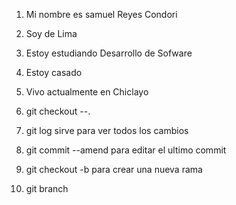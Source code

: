 1. Mi nombre es samuel Reyes Condori
2. Soy de Lima
3. Estoy estudiando Desarrollo de Sofware
4. Estoy casado
5. Vivo actualmente en Chiclayo

6. git checkout --.   
7. git log   sirve para ver todos los cambios
8. git commit --amend   para editar el ultimo commit

9. git checkout -b    para crear una nueva rama
10. git branch
